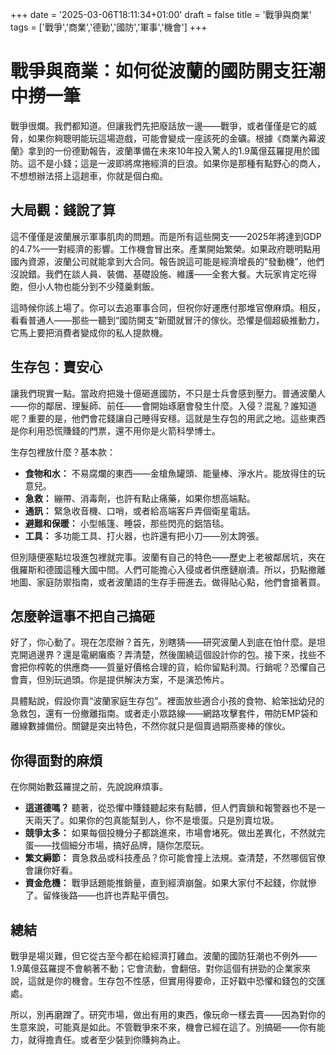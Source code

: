 +++
date = '2025-03-06T18:11:34+01:00'
draft = false
title = '戰爭與商業'
tags = ['戰爭','商業','德勤','國防','軍事','機會']
+++
# 戰爭與商業：如何從波蘭的國防開支狂潮中撈一筆

戰爭很爛。我們都知道。但讓我們先把廢話放一邊——戰爭，或者僅僅是它的威脅，如果你夠聰明能玩這場遊戲，可能會變成一座該死的金礦。根據《商業內幕波蘭》拿到的一份德勤報告，波蘭準備在未來10年投入驚人的1.9萬億茲羅提用於國防。這不是小錢；這是一波即將席捲經濟的巨浪。如果你是那種有點野心的商人，不想想辦法搭上這趟車，你就是個白痴。

## 大局觀：錢說了算

這不僅僅是波蘭展示軍事肌肉的問題。而是所有這些開支——2025年將達到GDP的4.7%——對經濟的影響。工作機會冒出來。產業開始繁榮。如果政府聰明點用國內資源，波蘭公司就能拿到大合同。報告說這可能是經濟增長的“發動機”，他們沒說錯。我們在談人員、裝備、基礎設施、維護——全套大餐。大玩家肯定吃得飽，但小人物也能分到不少殘羹剩飯。

這時候你該上場了。你可以去追軍事合同，但祝你好運應付那堆官僚麻煩。相反，看看普通人——那些一聽到“國防開支”新聞就冒汗的傢伙。恐懼是個超級推動力，它馬上要把消費者變成你的私人提款機。

## 生存包：賣安心

讓我們現實一點。當政府把幾十億砸進國防，不只是士兵會感到壓力。普通波蘭人——你的鄰居、理髮師、前任——會開始琢磨會發生什麼。入侵？混亂？誰知道呢？重要的是，他們會花錢讓自己睡得安穩。這就是生存包的用武之地。這些東西是你利用恐慌賺錢的門票，還不用你是火箭科學博士。

生存包裡放什麼？基本款：

- **食物和水：** 不易腐爛的東西——金槍魚罐頭、能量棒、淨水片。能放得住的玩意兒。
- **急救：** 繃帶、消毒劑，也許有點止痛藥，如果你想高端點。
- **通訊：** 緊急收音機、口哨，或者給高端客戶弄個衛星電話。
- **避難和保暖：** 小型帳篷、睡袋，那些閃亮的鋁箔毯。
- **工具：** 多功能工具、打火器，也許還有把小刀——別太誇張。

但別隨便塞點垃圾進包裡就完事。波蘭有自己的特色——歷史上老被鄰居坑，夾在俄羅斯和德國這種大國中間。人們可能擔心入侵或者供應鏈崩潰。所以，扔點撤離地圖、家庭防禦指南，或者波蘭語的生存手冊進去。做得貼心點，他們會搶著買。

## 怎麼幹這事不把自己搞砸

好了，你心動了。現在怎麼辦？首先，別瞎猜——研究波蘭人到底在怕什麼。是坦克開過邊界？還是電網癱瘓？弄清楚，然後圍繞這個設計你的包。接下來，找些不會把你榨乾的供應商——質量好價格合理的貨，給你留點利潤。行銷呢？恐懼自己會賣，但別玩過頭。你是提供解決方案，不是演恐怖片。

具體點說，假設你賣“波蘭家庭生存包”。裡面放些適合小孩的食物、給笨拙幼兒的急救包，還有一份撤離指南。或者走小眾路線——網路攻擊套件，帶防EMP袋和離線數據備份。關鍵是突出特色，不然你就只是個賣過期燕麥棒的傢伙。

## 你得面對的麻煩

在你開始數茲羅提之前，先說說麻煩事。

- **這道德嗎？** 聽著，從恐懼中賺錢聽起來有點髒，但人們賣鎖和報警器也不是一天兩天了。如果你的包真能幫到人，你不是壞蛋。只是別賣垃圾。
- **競爭太多：** 如果每個投機分子都跳進來，市場會堵死。做出差異化，不然就完蛋——找個細分市場，搞好品牌，隨你怎麼玩。
- **繁文縟節：** 賣急救品或科技產品？你可能會撞上法規。查清楚，不然哪個官僚會讓你好看。
- **資金危機：** 戰爭話題能推銷量，直到經濟崩盤。如果大家付不起錢，你就慘了。留條後路——也許也弄點平價包。

## 總結

戰爭是場災難，但它從古至今都在給經濟打雞血。波蘭的國防狂潮也不例外——1.9萬億茲羅提不會躺著不動；它會流動，會翻倍。對你這個有拼勁的企業家來說，這就是你的機會。生存包不性感，但實用得要命，正好戳中恐懼和錢包的交匯處。

所以，別再磨蹭了。研究市場，做出有用的東西，像玩命一樣去賣——因為對你的生意來說，可能真是如此。不管戰爭來不來，機會已經在這了。別搞砸——你有能力，就得擔責任。或者至少裝到你賺夠為止。